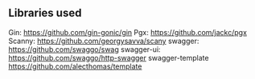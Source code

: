 ## Libraries used

Gin: https://github.com/gin-gonic/gin
Pgx: https://github.com/jackc/pgx
Scanny: https://github.com/georgysavva/scany
swagger: https://github.com/swaggo/swag
swagger-ui: https://github.com/swaggo/http-swagger
swagger-template https://github.com/alecthomas/template